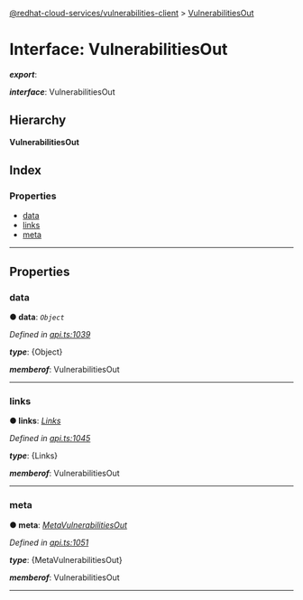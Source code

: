 [@redhat-cloud-services/vulnerabilities-client](../README.md) > [VulnerabilitiesOut](../interfaces/vulnerabilitiesout.md)

# Interface: VulnerabilitiesOut

*__export__*: 

*__interface__*: VulnerabilitiesOut

## Hierarchy

**VulnerabilitiesOut**

## Index

### Properties

* [data](vulnerabilitiesout.md#data)
* [links](vulnerabilitiesout.md#links)
* [meta](vulnerabilitiesout.md#meta)

---

## Properties

<a id="data"></a>

###  data

**● data**: *`Object`*

*Defined in [api.ts:1039](https://github.com/RedHatInsights/javascript-clients/blob/master/packages/vulnerabilities/git-api/api.ts#L1039)*

*__type__*: {Object}

*__memberof__*: VulnerabilitiesOut

___
<a id="links"></a>

###  links

**● links**: *[Links](links.md)*

*Defined in [api.ts:1045](https://github.com/RedHatInsights/javascript-clients/blob/master/packages/vulnerabilities/git-api/api.ts#L1045)*

*__type__*: {Links}

*__memberof__*: VulnerabilitiesOut

___
<a id="meta"></a>

###  meta

**● meta**: *[MetaVulnerabilitiesOut](metavulnerabilitiesout.md)*

*Defined in [api.ts:1051](https://github.com/RedHatInsights/javascript-clients/blob/master/packages/vulnerabilities/git-api/api.ts#L1051)*

*__type__*: {MetaVulnerabilitiesOut}

*__memberof__*: VulnerabilitiesOut

___

